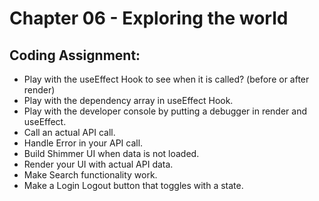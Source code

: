 # Chapter 06 - Exploring the world
## Coding Assignment:
- Play with the useEffect Hook to see when it is called? (before or after render)
- Play with the dependency array in useEffect Hook.
- Play with the developer console by putting a debugger in render and useEffect.
- Call an actual API call.
- Handle Error in your API call.
- Build Shimmer UI when data is not loaded.
- Render your UI with actual API data.
- Make Search functionality work.
- Make a Login Logout button that toggles with a state.